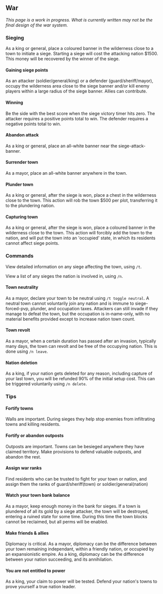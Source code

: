 ## War

_This page is a work in progress. What is currently written may not be the final design of the war system._

### Sieging

As a king or general, place a coloured banner in the wilderness close to a town to initiate a siege. Starting a siege will cost the attacking nation $1500. This money will be recovered by the winner of the siege.

#### Gaining siege points
As an attacker (soldier/general/king) or a defender (guard/sheriff/mayor), occupy the wilderness area close to the siege banner and/or kill enemy players within a large radius of the siege banner. Allies can contribute.

#### Winning
Be the side with the best score when the siege victory timer hits zero. The attacker requires a positive points total to win. The defender requires a negative points total to win.

#### Abandon attack
As a king or general, place an all-white banner near the siege-attack-banner.

#### Surrender town
As a mayor, place an all-white banner anywhere in the town.

#### Plunder town
As a king or general, after the siege is won, place a chest in the wilderness close to the town. This action will rob the town $500 per plot, transferring it to the plundering nation.

#### Capturing town
As a king or general, after the siege is won, place a coloured banner in the wilderness close to the town. This action will forcibly add the town to the nation, and will put the town into an 'occupied' state, in which its residents cannot affect siege points. 

### Commands

View detailed information on any siege affecting the town, using `/t`.

View a list of any sieges the nation is involved in, using `/n`.

#### Town neutrality
As a mayor, declare your town to be neutral using `/t toggle neutral`. A neutral town cannot voluntarily join any nation and is immune to siege-forced-pvp, plunder, and occupation taxes. Attackers can still invade if they manage to defeat the town, but the occupation is in-name-only, with no material benefits provided except to increase nation town count.

#### Town revolt
As a mayor, when a certain duration has passed after an invasion, typically many days, the town can revolt and be free of the occupying nation. This is done using `/n leave`.

#### Nation deletion
As a king, if your nation gets deleted for any reason, including capture of your last town, you will be refunded 90% of the initial setup cost. This can be triggered voluntarily using `/n delete`.

### Tips

#### Fortify towns
Walls are important. During sieges they help stop enemies from infiltrating towns and killing residents.

#### Fortify or abandon outposts
Outposts are important. Towns can be besieged anywhere they have claimed territory.  Make provisions to defend valuable outposts, and abandon the rest.

#### Assign war ranks
Find residents who can be trusted to fight for your town or nation, and assign them the ranks of guard/sheriff(town) or soldier/general(nation)

#### Watch your town bank balance
As a mayor, keep enough money in the bank for sieges. If a town is plundered of all its gold by a siege attacker, the town will be destroyed, entering a ruined state for some time. During this time the town blocks cannot be reclaimed, but all perms will be enabled.

#### Make friends & allies
Diplomacy is critical.  As a mayor, diplomacy can be the difference between your town remaining independant, within a friendly nation, or occupied by an expansionistic empire. As a king, diplomacy can be the difference between your nation succeeding, and its annihilation.

#### You are not entitled to power
As a king, your claim to power will be tested. Defend your nation's towns to prove yourself a true nation leader.

